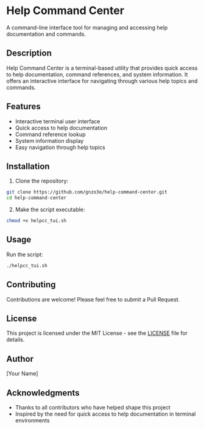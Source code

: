 # Help Command Center

A command-line interface tool for managing and accessing help documentation and commands.

## Description

Help Command Center is a terminal-based utility that provides quick access to help documentation, command references, and system information. It offers an interactive interface for navigating through various help topics and commands.

## Features

- Interactive terminal user interface
- Quick access to help documentation
- Command reference lookup
- System information display
- Easy navigation through help topics

## Installation

1. Clone the repository:
```bash
git clone https://github.com/gnzo3e/help-command-center.git
cd help-command-center
```

2. Make the script executable:
```bash
chmod +x helpcc_tui.sh
```

## Usage

Run the script:
```bash
./helpcc_tui.sh
```

## Contributing

Contributions are welcome! Please feel free to submit a Pull Request.

## License

This project is licensed under the MIT License - see the [LICENSE](LICENSE) file for details.

## Author

[Your Name]

## Acknowledgments

- Thanks to all contributors who have helped shape this project
- Inspired by the need for quick access to help documentation in terminal environments 